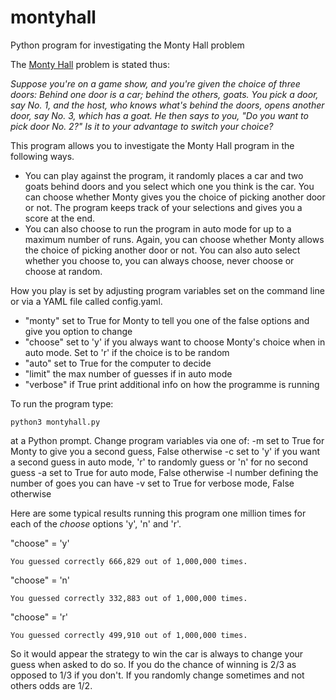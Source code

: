 # montyhall
Python program for investigating the Monty Hall problem

The [Monty Hall](https://en.wikipedia.org/wiki/Monty_Hall_problem) problem is stated thus:

_Suppose you're on a game show, and you're given the choice of three doors: Behind one door is a car; behind the others, goats. You pick a door, say No. 1, and the host, who knows what's behind the doors, opens another door, say No. 3, which has a goat. He then says to you, "Do you want to pick door No. 2?" Is it to your advantage to switch your choice?_

This program allows you to investigate the Monty Hall program in the following ways.

- You can play against the program, it randomly places a car and two goats behind doors and you select which one you think is the car. You can choose whether Monty gives you the choice of picking another door or not. The program keeps track of your selections and gives you a score at the end.
- You can also choose to run the program in auto mode for up to a maximum number of runs. Again, you can choose whether Monty allows the choice of picking another door or not. You can also auto select whether you choose to, you can always choose, never choose or choose at random.

How you play is set by adjusting program variables set on the command line or via a YAML file called config.yaml.
- "monty" set to True for Monty to tell you one of the false options and give you option to change
- "choose" set to 'y' if you always want to choose Monty's choice when in auto mode. Set to 'r' if the choice is to be random
- "auto" set to True for the computer to decide
- "limit" the max number of guesses if in auto mode
- "verbose" if True print additional info on how the programme is running

To run the program type:

`python3 montyhall.py`

at a Python prompt. Change program variables via one of:
-m set to True for Monty to give you a second guess, False otherwise
-c set to 'y' if you want a second guess in auto mode, 'r' to randomly guess or 'n' for no second guess
-a set to True for auto mode, False otherwise
-l number defining the number of goes you can have
-v set to True for verbose mode, False otherwise

Here are some typical results running this program one million times for each of the _choose_ options 'y', 'n' and 'r'.

"choose" = 'y'

`You guessed correctly 666,829 out of 1,000,000 times.`

"choose" = 'n'

`You guessed correctly 332,883 out of 1,000,000 times.`

"choose" = 'r'

`You guessed correctly 499,910 out of 1,000,000 times.`

So it would appear the strategy to win the car is always to change your guess when asked to do so. If you do the chance of winning is 2/3 as opposed to 1/3 if you don't. If you randomly change sometimes and not others odds are 1/2.